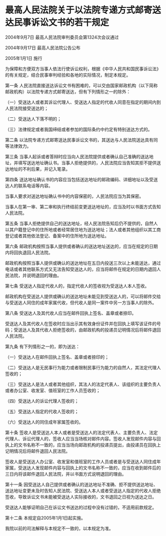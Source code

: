 # 最高人民法院关于以法院专递方式邮寄送达民事诉讼文书的若干规定

2004年9月7日 最高人民法院审判委员会第1324次会议通过

2004年9月17日 最高人民法院公告公布

2005年1月1日 施行

<!-- INFO END -->

为保障和方便双方当事人依法行使诉讼权利，根据《中华人民共和国民事诉讼法》的有关规定，结合民事审判经验和各地的实际情况，制定本规定。

第一条 人民法院直接送达诉讼文书有困难的，可以交由国家邮政机构（以下简称邮政机构）以法院专递方式邮寄送达，但有下列情形之一的除外：

（一）受送达人或者其诉讼代理人、受送达人指定的代收人同意在指定的期间内到人民法院接受送达的；

（二）受送达人下落不明的；

（三）法律规定或者我国缔结或者参加的国际条约中约定有特别送达方式的。

第二条 以法院专递方式邮寄送达民事诉讼文书的，其送达与人民法院送达具有同等法律效力。

第三条 当事人起诉或者答辩时应当向人民法院提供或者确认自己准确的送达地址，并填写送达地址确认书。当事人拒绝提供的，人民法院应当告知其拒不提供送达地址的不利后果，并记入笔录。

第四条 送达地址确认书的内容应当包括送达地址的邮政编码、详细地址以及受送达人的联系电话等内容。

当事人要求对送达地址确认书中的内容保密的，人民法院应当为其保密。

当事人在第一审、第二审和执行终结前变更送达地址的，应当及时以书面方式告知人民法院。

第五条 当事人拒绝提供自己的送达地址，经人民法院告知后仍不提供的，自然人以其户籍登记中的住所地或者经常居住地为送达地址；法人或者其他组织以其工商登记或者其他依法登记、备案中的住所地为送达地址。

第六条 邮政机构按照当事人提供或者确认的送达地址送达的，应当在规定的日期内将回执退回人民法院。

邮政机构按照当事人提供或确认的送达地址在五日内投送三次以上未能送达，通过电话或者其他联系方式又无法告知受送达人的，应当将邮件在规定的日期内退回人民法院，并说明退回的理由。

第七条 受送达人指定代收人的，指定代收人的签收视为受送达人本人签收。

邮政机构在受送达人提供或确认的送达地址未能见到受送达人的，可以将邮件交给与受送达人同住的成年家属代收，但代收人是同一案件中另一方当事人的除外。

第八条 受送达人及其代收人应当在邮件回执上签名、盖章或者捺印。

受送达人及其代收人在签收时应当出示其有效身份证件并在回执上填写该证件的号码；受送达人及其代收人拒绝签收的，由邮政机构的投递员记明情况后将邮件退回人民法院。

第九条 有下列情形之一的，即为送达：

（一）受送达人在邮件回执上签名、盖章或者捺印的；

（二）受送达人是无民事行为能力或者限制民事行为能力的自然人，其法定代理人签收的；

（三）受送达人是法人或者其他组织，其法人的法定代表人、该组织的主要负责人或者办公室、收发室、值班室的工作人员签收的；

（四）受送达人的诉讼代理人签收的；

（五）受送达人指定的代收人签收的；

（六）受送达人的同住成年家属签收的。

第十条 签收人是受送达人本人或者是受送达人的法定代表人、主要负责人、法定代理人、诉讼代理人的，签收人应当当场核对邮件内容。签收人发现邮件内容与回执上的文书名称不一致的，应当当场向邮政机构的投递员提出，由投递员在回执上记明情况后将邮件退回人民法院。

签收人是受送达人办公室、收发室和值班室的工作人员或者是与受送达人同住成年家属，受送达人发现邮件内容与回执上的文书名称不一致的，应当在收到邮件后的三日内将该邮件退回人民法院，并以书面方式说明退回的理由。

第十一条 因受送达人自己提供或者确认的送达地址不准确、拒不提供送达地址、送达地址变更未及时告知人民法院、受送达人本人或者受送达人指定的代收人拒绝签收，导致诉讼文书未能被受送达人实际接收的，文书退回之日视为送达之日。

受送达人能够证明自己在诉讼文书送达的过程中没有过错的，不适用前款规定。

第十二条 本规定自2005年1月1日起实施。

我院以前的司法解释与本规定不一致的，以本规定为准。